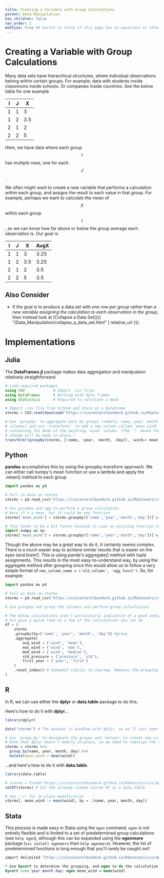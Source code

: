 ```yaml
---
title: Creating a Variable with Group Calculations
parent: Data Manipulation
has_children: false
nav_order: 1
mathjax: true ## Switch to false if this page has no equations or other math rendering.
---
```


# Creating a Variable with Group Calculations

Many data sets have hierarchical structures, where individual observations belong within certain groups. For example, data with students inside classrooms inside schools. Or companies inside countries. See the below table for one example

| I | J | X |
| - | - | - |
| 1 | 1 | 3 |
| 1 | 2 | 3.5 |
| 2 | 1 | 2 |
| 2 | 2 | 5 |

Here, we have data where each group $$I$$ has multiple rows, one for each $$J$$. 

We often might want to create a new variable that performs a calculation *within* each group, and assigns the result to each value in that group. For example, perhaps we want to calculate the mean of $$X$$ within each group $$I$$, so we can know how far above or below the group average each observation is. Our goal is:


| I | J | X | AvgX |
| - | - | - | -    |
| 1 | 1 | 3 | 3.25 |
| 1 | 2 | 3.5 | 3.25 |
| 2 | 1 | 2 | 3.5 | 
| 2 | 2 | 5 | 3.5 |


## Also Consider

- If the goal is to produce a data set with *one row per group* rather than *a new variable assigning the calculation to each observation in the group*, then instead look at [Collapse a Data Set]({{ "/Data_Manipulation/collapse_a_data_set.html" | relative_url }}).

# Implementations

## Julia 

The **DataFrames.jl** package makes data aggregation and manipulaion relatively straigthforward. 

```julia
# Load required packages
using CSV             # Import .csv files 
using DataFrames      # Working with data frames 
using Statistics      # Required to calculate a mean 

# Import .csv file from GitHub and store as a DataFrame 
storms = CSV.read(download("https://vincentarelbundock.github.io/Rdatasets/csv/dplyr/storms.csv"), DataFrame)

# Use 'groupby' to aggregate data by groups (namely: name, year, month and day
# columns) and use 'transform!' to add a new column called 'mean_wind'
# containing the mean of the existing 'wind' column. (The `!` means that this
# change will be made in-place.)
transform!(groupby(storms, [:name, :year, :month, :day]), :wind=> mean => :mean_wind)
```

## Python

**pandas** accomplishes this by using the groupby-transform approach. We can either call numpy's mean function or use a lambda and apply the .mean() method to each group

```python
import pandas as pd

# Pull in data on storms
storms = pd.read_csv('https://vincentarelbundock.github.io/Rdatasets/csv/dplyr/storms.csv')

# Use groupby and agg to perform a group calculation
# Here it's a mean, but it could be any function
storms['mean_wind'] = storms.groupby(['name','year','month','day'])['wind'].transform(lambda x: x.mean())

# this tends to be a bit faster because it uses an existing function instead of a lambda
import numpy as np
storms['mean_wind'] = storms.groupby(['name','year','month','day'])['wind'].transform(np.mean)

```

Though the above may be a great way to do it, it certainly seems complex. There is a much easier way to achieve similar results that is easier on the eyes (and brain!). This is using panda's aggregate() method with tuple assignments. This results in the most easy-to-understand way, by using the aggregate method after grouping since this would allow us to follow a very simple format of `new_column_name = ('old_column', 'agg_funct')`. So, for example:

```python
import pandas as pd

# Pull in data on storms
storms = pd.read_csv('https://vincentarelbundock.github.io/Rdatasets/csv/dplyr/storms.csv')

# Use groupby and group the columns and perform group calculations

# The below calculations aren't particularly indicative of a good analysis,
# but give a quick look at a few of the calculations you can do
df = (
    storms
    .groupby(by=['name', 'year', 'month', 'day']) #group
    .aggregate(
        avg_wind = ('wind', 'mean'), 
        max_wind = ('wind', 'max'),
        med_wind = ('wind', 'median'),
        std_pressure = ('pressure', 'std'),
        first_year = ('year', 'first')
    )
    .reset_index() # Somewhat similar to ungroup. Removes the grouping from the index
)

```


## R

In R, we can use either the **dplyr** or **data.table** package to do this.

Here's how to do it with **dplyr**...

```r
library(dplyr)

data("storms") # The dataset is bundled with dplyr, so we'll just open directly

# Use 'group_by' to designate the groups and 'mutate' to create new column(s).
# Note that dplyr doesn't modify in-place, so we need to reassign the result.
storms = storms %>%
  group_by(name, year, month, day) %>%
  mutate(mean_wind = mean(wind))
```

...and here's how to do it with **data.table**.

```r
library(data.table)

# storms = fread("https://vincentarelbundock.github.io/Rdatasets/csv/dplyr/storms.csv")
setDT(storms) # Set the already-loaded storms DF as a data.table

# Use ':=' for in-place modification
storms[, mean_wind := mean(wind), by = .(name, year, month, day)]
```


## Stata

This process is made easy in Stata using the `egen` command. `egen` is not entirely flexible and is limited to a set of predetermined group calculations (see `help egen`), although this can be expanded using the **egenmore** package (`ssc install egenmore` then `help egenmore`). However, the list of predetermined functions is long enough that you'll rarely be caught out!

```stata
import delimited "https://vincentarelbundock.github.io/Rdatasets/csv/dplyr/storms.csv", clear

* Use bysort to determine the grouping, and egen to do the calculation
bysort name year month day: egen mean_wind = mean(wind)
```
